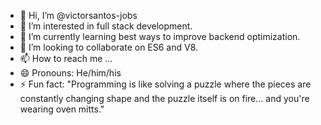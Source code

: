 - 👋 Hi, I’m @victorsantos-jobs
- 👀 I’m interested in full stack development.
- 🌱 I’m currently learning best ways to improve backend optimization.
- 💞️ I’m looking to collaborate on ES6 and V8.
- 📫 How to reach me ...
- 😄 Pronouns: He/him/his
- ⚡ Fun fact: "Programming is like solving a puzzle where the pieces are constantly changing shape and the puzzle itself is on fire... and you're wearing oven mitts."

<!---
victorsantos-jobs/victorsantos-jobs is a ✨ special ✨ repository because its `README.md` (this file) appears on your GitHub profile.
You can click the Preview link to take a look at your changes.
--->
